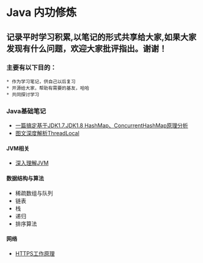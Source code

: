 # Java 内功修炼
## 记录平时学习积累,以笔记的形式共享给大家,如果大家发现有什么问题，欢迎大家批评指出。谢谢！
### 主要有以下目的：
    * 作为学习笔记，供自己以后复习
    * 开源给大家，帮助有需要的基友，哈哈
    * 共同探讨学习

### Java基础笔记

* [一篇搞定基于JDK1.7,JDK1.8 HashMap、ConcurrentHashMap原理分析](https://github.com/pangh-space/Java-Internal-Work/blob/master/docs/java%E5%9F%BA%E7%A1%80/%E4%B8%80%E7%AF%87%E6%90%9E%E5%AE%9A%E5%9F%BA%E4%BA%8EJDK1.7%2CJDK1.8%20HashMap%E3%80%81ConcurrentHashMap%E5%8E%9F%E7%90%86%E5%88%86%E6%9E%90.md)
* [图文深度解析ThreadLocal](https://www.cnblogs.com/wang-meng/p/12856648.html)

#### JVM相关

  * [深入理解JVM](https://github.com/pangh-space/Java-Internal-Work/blob/master/docs/jvm%E7%9B%B8%E5%85%B3/%E6%B7%B1%E5%85%A5%E7%90%86%E8%A7%A3JVM.md)

#### 数据结构与算法

* 稀疏数组与队列
* 链表
* 栈
* 递归
* 排序算法

#### 网络

* [HTTPS工作原理](https://github.com/pangh-space/Java-Internal-Work/blob/master/docs/%E7%BD%91%E7%BB%9C/HTTPS%20%E5%B7%A5%E4%BD%9C%E5%8E%9F%E7%90%86.md)

